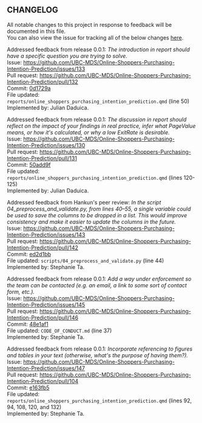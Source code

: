 ## CHANGELOG

All notable changes to this project in response to feedback will be documented in this file.  
You can also view the issue for tracking all of the below changes [here](https://github.com/UBC-MDS/Online-Shoppers-Purchasing-Intention-Prediction/issues/122).

Addressed feedback from release 0.0.1: *The introduction in report should have a specific question you are trying to solve.*  
Issue: <https://github.com/UBC-MDS/Online-Shoppers-Purchasing-Intention-Prediction/issues/133>  
Pull request: <https://github.com/UBC-MDS/Online-Shoppers-Purchasing-Intention-Prediction/pull/132>  
Commit: [0d1729a](https://github.com/UBC-MDS/Online-Shoppers-Purchasing-Intention-Prediction/pull/134/commits/0d1729af573b305e32de7117298786a40a91b613)  
File updated: `reports/online_shoppers_purchasing_intention_prediction.qmd` (line 50)  
Implemented by: Julian Daduica.

Addressed feedback from release 0.0.1: *The discussion in report should reflect on the impact of your findings in real practice, infer what PageValue means, or how it's calculated, or why a low ExitRate is desirable.*  
Issue: <https://github.com/UBC-MDS/Online-Shoppers-Purchasing-Intention-Prediction/issues/130>  
Pull request: <https://github.com/UBC-MDS/Online-Shoppers-Purchasing-Intention-Prediction/pull/131>  
Commit: [50add9f](https://github.com/UBC-MDS/Online-Shoppers-Purchasing-Intention-Prediction/pull/131/commits/50add9fc90cf27eae1fbe868ddbe8f3ca2a7e86f)  
File updated: `reports/online_shoppers_purchasing_intention_prediction.qmd` (lines 120-125)  
Implemented by: Julian Daduica.

Addressed feedback from Hankun's peer review: *In the script 04_preprocess_and_validate.py, from lines 40–55, a single variable could be used to save the columns to be dropped in a list. This would improve consistency and make it easier to update the columns in the future.*  
Issue: <https://github.com/UBC-MDS/Online-Shoppers-Purchasing-Intention-Prediction/issues/143>  
Pull request: <https://github.com/UBC-MDS/Online-Shoppers-Purchasing-Intention-Prediction/pull/142>  
Commit: [ed2d1bb](https://github.com/UBC-MDS/Online-Shoppers-Purchasing-Intention-Prediction/pull/142/commits/ed2d1bb313137d77484353747d486c475ccccbcb)  
File updated: `scripts/04_preprocess_and_validate.py` (line 44)  
Implemented by: Stephanie Ta.

Addressed feedback from release 0.0.1: *Add a way under enforcement so the team can be contacted (e.g. an email, a link to some sort of contact form, etc.).*  
Issue: <https://github.com/UBC-MDS/Online-Shoppers-Purchasing-Intention-Prediction/issues/145>  
Pull request: <https://github.com/UBC-MDS/Online-Shoppers-Purchasing-Intention-Prediction/pull/146>  
Commit: [48e1af1](https://github.com/UBC-MDS/Online-Shoppers-Purchasing-Intention-Prediction/pull/146/commits/48e1af1886eb4e0b64d58294199788d214b1a5a2)  
File updated: `CODE_OF_CONDUCT.md` (line 37)  
Implemented by: Stephanie Ta.

Addressed feedback from release 0.0.1: *Incorporate referencing to figures and tables in your text (otherwise, what's the purpose of having them?).*  
Issue: <https://github.com/UBC-MDS/Online-Shoppers-Purchasing-Intention-Prediction/issues/147>  
Pull request: <https://github.com/UBC-MDS/Online-Shoppers-Purchasing-Intention-Prediction/pull/104>  
Commit: [e163fb5](https://github.com/UBC-MDS/Online-Shoppers-Purchasing-Intention-Prediction/commit/e163fb52e0397b5fb38abe23c705d0967ff75bd7)  
File updated: `‎reports/online_shoppers_purchasing_intention_prediction.qmd` (lines 92, 94, 108, 120, and 132)  
Implemented by: Stephanie Ta.
